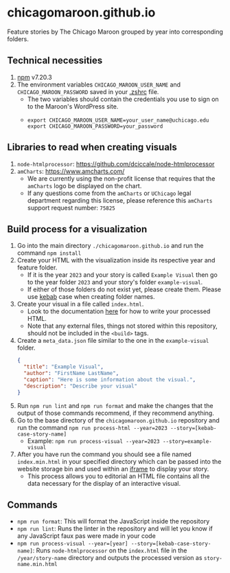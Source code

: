 # chicagomaroon.github.io

Feature stories by The Chicago Maroon grouped by year into corresponding folders.

## Technical necessities
1. [npm](https://www.npmjs.com/) v7.20.3
2. The environment variables `CHICAGO_MAROON_USER_NAME` and `CHICAGO_MAROON_PASSWORD` saved in your [.zshrc](https://osxdaily.com/2021/11/18/where-the-zshrc-file-is-located-on-mac) file.
   - The two variables should contain the credentials you use to sign on to the Maroon's WordPress site.
   - ```
     export CHICAGO_MAROON_USER_NAME=your_user_name@uchicago.edu
     export CHICAGO_MAROON_PASSWORD=your_password
     ```

## Libraries to read when creating visuals
1. `node-htmlprocessor`: https://github.com/dciccale/node-htmlprocessor
2. `amCharts`: https://www.amcharts.com/
   - We are currently using the non-profit license that requires that the `amCharts` logo be displayed on the chart.
   - If any questions come from the `amCharts` or `UChicago` legal department regarding this license, please reference this `amCharts` support request number: `75825`

## Build process for a visualization

1. Go into the main directory `./chicagomaroon.github.io` and run the command `npm install`
2. Create your HTML with the visualization inside its respective year and feature folder.
    - If it is the year `2023` and your story is called `Example Visual` then go to the year folder `2023` and your story's folder `example-visual`.
    - If either of those folders do not exist yet, please create them. Please use [kebab](https://www.freecodecamp.org/news/programming-naming-conventions-explained#what-is-kebab-case) case when creating folder names.
3. Create your visual in a file called `index.html`.
   - Look to the documentation [here](https://github.com/dciccale/grunt-processhtml#readme) for how to write your processed HTML.
   - Note that any external files, things not stored within this repository, should not be included in the `<build>` tags.
4. Create a `meta_data.json` file similar to the one in the `example-visual` folder.
   ```json
   {
     "title": "Example Visual",
     "author": "FirstName LastName",
     "caption": "Here is some information about the visual.",
     "description": "Describe your visual"
   }
   ```
5. Run `npm run lint` and `npm run format` and make the changes that the output of those commands recommend, if they recommend anything.
6. Go to the base directory of the `chicagomaroon.github.io` repository and run the command `npm run process-html --year=2023 --story=[kebab-case-story-name]`
   - Example: `npm run process-visual --year=2023 --story=example-visual`
7. After you have run the command you should see a file named `index.min.html` in your specified directory which can be passed into the website storage bin and used within an [iframe](https://www.w3schools.com/tags/tag_iframe.ASP) to display your story.
   - This process allows you to editorial an HTML file contains all the data necessary for the display of an interactive visual.

## Commands
- `npm run format`: This will format the JavaScript inside the repository
- `npm run lint`: Runs the linter in the repository and will let you know if any JavaScript faux pas were made in your code
- `npm run process-visual --year=[year] --story=[kebab-case-story-name]`: Runs `node-htmlprocessor` on the `index.html` file in the `/year/story-name` directory and outputs the processed version as `story-name.min.html`

